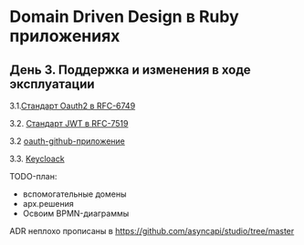 # Domain Driven Design в Ruby приложениях

## День 3. Поддержка и изменения в ходе эксплуатации

3.1.[Стандарт Oauth2 в RFC-6749](https://datatracker.ietf.org/doc/html/rfc6749)

3.2. [Стандарт JWT в RFC-7519](https://datatracker.ietf.org/doc/html/rfc7519)

3.2 [oauth-github-приложение](oauth-github/README.md)

3.3. [Keycloack](keycloack/readme.md)

TODO-план:
- вспомогательные домены
- арх.решения
- Освоим BPMN-диаграммы

ADR неплохо прописаны в https://github.com/asyncapi/studio/tree/master

